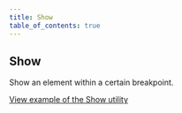 ```yaml
---
title: Show
table_of_contents: true
---
```


## Show

Show an element within a certain breakpoint.

<a href="https://vanilla-framework.github.io/vanilla-framework/examples/utilities/show/"
    class="js-example">
    View example of the Show utility
</a>
